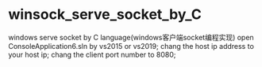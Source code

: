 # winsock_serve_socket_by_C
windows serve socket by C language(windows客户端socket编程实现)
open ConsoleApplication6.sln by vs2015 or vs2019;
chang the host ip address to your host ip;
chang the client port number to 8080;

